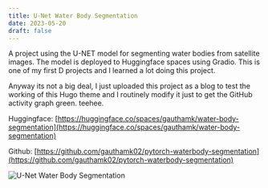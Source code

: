 ```yaml
---
title: U-Net Water Body Segmentation
date: 2023-05-20
draft: false
---
```


A project using the U-NET model for segmenting water bodies from satellite images. The model is deployed to Huggingface spaces using Gradio. This is one
of my first D projects and I learned a lot doing this project.

Anyway its not a big deal, I just uploaded this project as a blog to test the working of this Hugo theme and I routinely modify it just to get the GitHub
activity graph green. teehee.

Huggingface: [https://huggingface.co/spaces/gauthamk/water-body-segmentation](https://huggingface.co/spaces/gauthamk/water-body-segmentation)

Github: [https://github.com/gauthamk02/pytorch-waterbody-segmentation](https://github.com/gauthamk02/pytorch-waterbody-segmentation)

![U-Net Water Body Segmentation](/projects/unet-water-body-segmentation/img1.png)